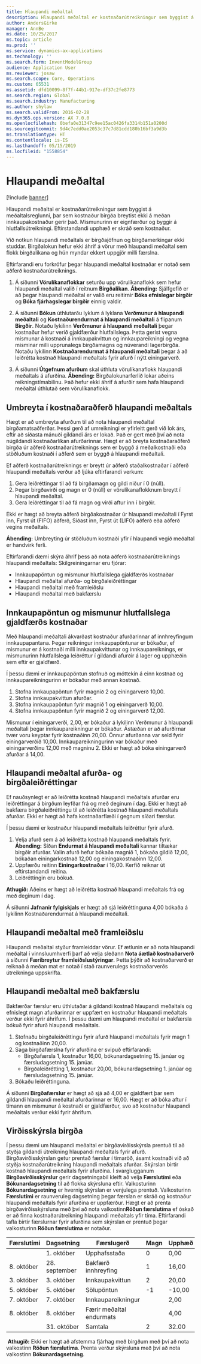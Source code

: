 ```yaml
---
title: Hlaupandi meðaltal
description: Hlaupandi meðaltal er kostnaðarútreikningur sem byggist á meðaltalsreglunni, þar sem kostnaður birgða breytist ekki á meðan innkaupakostnaður gerir það. Mismunurinn er eignfærður og byggir á hlutfallsútreikningi. Eftirstandandi upphæð er skráð sem kostnaður.
author: AndersGirke
manager: AnnBe
ms.date: 10/25/2017
ms.topic: article
ms.prod: ''
ms.service: dynamics-ax-applications
ms.technology: ''
ms.search.form: InventModelGroup
audience: Application User
ms.reviewer: josaw
ms.search.scope: Core, Operations
ms.custom: 65531
ms.assetid: dfd10099-8f7f-44b1-917e-df37c2fe8773
ms.search.region: Global
ms.search.industry: Manufacturing
ms.author: shylaw
ms.search.validFrom: 2016-02-28
ms.dyn365.ops.version: AX 7.0.0
ms.openlocfilehash: 0befa0e31347c9ee15ac0426fa3314b151a0200d
ms.sourcegitcommit: 9d4c7edd0ae2053c37c7d81cdd180b16bf3a9d3b
ms.translationtype: HT
ms.contentlocale: is-IS
ms.lasthandoff: 05/15/2019
ms.locfileid: "1558854"
---
```

# <a name="moving-average"></a>Hlaupandi meðaltal

[!include [banner](../includes/banner.md)]

Hlaupandi meðaltal er kostnaðarútreikningur sem byggist á meðaltalsreglunni, þar sem kostnaður birgða breytist ekki á meðan innkaupakostnaður gerir það. Mismunurinn er eignfærður og byggir á hlutfallsútreikningi. Eftirstandandi upphæð er skráð sem kostnaður. 

Við notkun hlaupandi meðaltals er birgðajöfnun og birgðamerkingar ekki studdar. Birgðalokun hefur ekki áhrif á vörur með hlaupandi meðaltal sem flokk birgðalíkana og hún myndar ekkert uppgjör milli færslna.

Eftirfarandi eru forkröfur þegar hlaupandi meðaltal kostnaðar er notað sem aðferð kostnaðarútreiknings.

1.  Á síðunni **Vörulíkanaflokkar** seturðu upp vörulíkanaflokk sem hefur hlaupandi meðaltal valið í reitnum **Birgðalíkan**. **Ábending:** Sjálfgefið er að þegar hlaupandi meðaltal er valið eru reitirnir **Bóka efnislegar birgðir** og **Bóka fjárhagslegar birgðir** einnig valdir. 

2.  Á síðunni **Bókun** úthlutarðu lyklum á lyklana **Verðmunur á hlaupandi meðaltali** og **Kostnaðurendurmat á hlaupandi meðaltali** á flipanum **Birgðir**. Notaðu lykilinn **Verðmunur á hlaupandi meðaltali** þegar kostnaður hefur verið gjaldfærður hlutfallslega. Þetta gerist vegna mismunar á kostnaði á innkaupakvittun og innkaupareikningi og vegna misminar milli upprunalegs birgðamagns og núverandi lagerbirgða. Notaðu lykilinn **Kostnaðarendurmat á hlaupandi meðaltali** þegar á að leiðrétta kostnað hlaupandi meðaltals fyrir afurð í nýtt einingarverð.
3.  Á síðunni **Útgefnum afurðum** skal úthluta vörulíkanaflokk hlaupandi meðaltals á afurðina. **Ábending:** Birgðalokunarferlið lokar aðeins reikningstímabilinu. Það hefur ekki áhrif á afurðir sem hafa hlaupandi meðaltal úthlutað sem vörulíkanaflokk.

## <a name="convert-to-the-moving-average-costing-method"></a>Umbreyta í kostnaðaraðferð hlaupandi meðaltals
Hægt er að umbreyta afurðum til að nota hlaupandi meðaltal birgðamatsaðferðar. Þessi gerð af umreikningi er yfirleitt gerð við lok árs, eftir að síðasta mánuði gildandi árs er lokað. Það er gert með því að nota núgildandi kostnaðarlíkan afurðarinnar. Hægt er að breyta kostnaðaraðferð birgða úr aðferð kostnaðarútreiknings sem er byggð á meðalkostnaði eða stöðluðum kostnaði í aðferð sem er byggð á hlaupandi meðaltali. 

Ef aðferð kostnaðarútreiknings er breytt úr aðferð staðalkostnaðar í aðferð hlaupandi meðaltals verður að ljúka eftirfarandi verkum:

1.  Gera leiðréttingar til að fá birgðamagn og gildi niður í 0 (núll).
2.  Þegar birgðavirði og magn er 0 (núll) er vörulíkanaflokknum breytt í hlaupandi meðaltal.
3.  Gera leiðréttingar til að fá magn og virði aftur inn í birgðir.

Ekki er hægt að breyta aðferð birgðakostnaðar úr hlaupandi meðaltali í Fyrst inn, Fyrst út (FIFO) aðferð, Síðast inn, Fyrst út (LIFO) aðferð eða aðferð vegins meðaltals.

**Ábending:** Umbreyting úr stöðluðum kostnaði yfir í hlaupandi vegið meðaltal er handvirk ferli.

Eftirfarandi dæmi skýra áhrif þess að nota aðferð kostnaðarútreiknings hlaupandi meðaltals: Skilgreiningarnar eru fjórar:
-   Innkaupapöntun og mismunur hlutfallslega gjaldfærðs kostnaðar
-   Hlaupandi meðaltal afurða- og birgðaleiðréttingar
-   Hlaupandi meðaltal með framleiðslu
-   Hlaupandi meðaltal með bakfærslu

## <a name="purchase-order-and-proportionally-expensed-cost-difference"></a>Innkaupapöntun og mismunur hlutfallslega gjaldfærðs kostnaðar
Með hlaupandi meðaltali ákvarðast kostnaður afurðarinnar af innhreyfingum innkaupapantana. Þegar reikningur innkaupapöntunar er bókaður, ef mismunur er á kostnaði milli innkaupakvittunar og innkaupareiknings, er mismunurinn hlutfallslega leiðréttur í gildandi afurðir á lager og upphæðin sem eftir er gjaldfærð. 

Í þessu dæmi er innkaupapöntun stofnuð og móttekin á einn kostnað og innkaupareikningurinn er bókaður með annan kostnað.

1.  Stofna innkaupapöntun fyrir magnið 2 og einingarverð 10,00.
2.  Stofna innkaupakvittun afurðar.
3.  Stofna innkaupapöntun fyrir magnið 1 og einingarverð 10,00.
4.  Stofna innkaupapöntun fyrir magnið 2 og einingarverð 12,00.

Mismunur í einingarverði, 2,00, er bókaður á lykilinn Verðmunur á hlaupandi meðaltali þegar innkaupareikningur er bókaður. Ástæðan er að afurðirnar tvær voru keyptar fyrir kostnaðinn 20,00. Önnur afurðanna var seld fyrir einingarverðið 10,00. Innkaupareikningurinn var bókaður með einingarverðinu 12,00 með magninu 2. Ekki er hægt að bóka einingarverð afurðar á 14,00.

## <a name="moving-average-product-and-inventory-adjustment"></a>Hlaupandi meðaltal afurða- og birgðaleiðréttingar
Ef nauðsynlegt er að leiðrétta kostnað hlaupandi meðaltals afurðar eru leiðréttingar á birgðum leyfðar frá og með deginum í dag. Ekki er hægt að bakfæra birgðaleiðréttingu til að leiðrétta kostnað hlaupandi meðaltals afurðar. Ekki er hægt að hafa kostnaðarflæði í gegnum síðari færslur. 

Í þessu dæmi er kostnaður hlaupandi meðaltals leiðréttur fyrir afurð.

1.  Velja afurð sem á að leiðrétta kostnað hlaupandi meðaltals fyrir. **Ábending:** Síðan **Endurmat á hlaupandi meðaltali** kannar tiltækar birgðir afurðar. Valin afurð hefur bókaða magnið 1, bókaða gildið 12,00, bókaðan einingarkostnað 12,00 og einingakostnaðinn 12,00.
2.  Uppfærðu reitinn **Einingarkostnaðar** í 16,00. Kerfið reiknar út eftirstandandi reitina.
3.  Leiðréttingin eru bókuð.

**Athugið:** Aðeins er hægt að leiðrétta kostnað hlaupandi meðaltals frá og með deginum í dag.

Á síðunni **Jafnanir fylgiskjals** er hægt að sjá leiðréttinguna 4,00 bókaða á lykilinn Kostnaðarendurmat á hlaupandi meðaltali.

## <a name="moving-average-with-production"></a>Hlaupandi meðaltal með framleiðslu
Hlaupandi meðaltal styður framleiddar vörur. Ef ætlunin er að nota hlaupandi meðaltal í vinnsluumhverfi þarf að velja sleðann **Nota áætlað kostnaðarverð** á síðunni **Færibreytur framleiðslustýringar**. Þetta þýðir að kostnaðarverð er reiknað á meðan mat er notað í stað raunverulegs kostnaðarverðs útreikninga uppskrifta.

## <a name="moving-average-with-a-backdated-transaction"></a>Hlaupandi meðaltal með bakfærslu
Bakfærðar færslur eru úthlutaðar á gildandi kostnað hlaupandi meðaltals og efnislegt magn afurðarinnar er uppfært en kostnaður hlaupandi meðaltals verður ekki fyrir áhrifum. Í þessu dæmi um hlaupandi meðaltal er bakfærsla bókuð fyrir afurð hlaupandi meðaltals.

1.  Stofnaðu birgðaleiðréttingu fyrir afurð hlaupandi meðaltals fyrir magn 1 og kostnaðinn 20,00.
2.  Saga birgðafærslna fyrir afurðina er svipuð eftirfarandi:
    -   Birgðafærsla 1, kostnaður 16,00, bókunardagsetning 15. janúar og færsludagsetning 15. janúar.
    -   Birgðaleiðrétting 1, kostnaður 20,00, bókunardagsetning 1. janúar og færsludagsetning 15. janúar.
3.  Bókaðu leiðréttinguna.

Á síðunni **Birgðafærslur** er hægt að sjá að 4,00 er gjaldfært þar sem gildandi hlaupandi meðaltal afurðarinnar er 16,00. Hægt er að bóka aftur í tímann en mismunur á kostnaði er gjaldfærður, svo að kostnaður hlaupandi meðaltals verður ekki fyrir áhrifum.

## <a name="inventory-value-report"></a>Virðisskýrsla birgða
Í þessu dæmi um hlaupandi meðaltal er birgðavirðisskýrsla prentuð til að styðja gildandi útreikning hlaupandi meðaltals fyrir afurð. Birgðavirðisskýrslan getur prentað færslur í tímaröð, ásamt kostnaði við að styðja kostnaðarútreikning hlaupandi meðaltals afurðar. Skýrslan birtir kostnað hlaupandi meðaltals fyrir afurðina. Í svarglugganum **Birgðavirðisskýrslur** gerir dagsetningabil kleift að velja **Færslutími** eða **Bókunardagsetning** til að flokka skýrsluna eftir. Valkosturinn **Bókunardagsetning** er hvernig skýrslan er venjulega prentuð. Valkosturinn **Færslutími** er raunveruleg dagsetning þegar færslan er skráð og kostnaður hlaupandi meðaltals fyrir afurðina er uppfærður. Hægt er að prenta birgðavirðisskýrsluna með því að nota valkostinn**Röðun færslutíma** ef óskað er að finna kostnaðarútreikning hlaupandi meðaltals yfir tíma. Eftirfarandi tafla birtir færslurnar fyrir afurðina sem skýrslan er prentuð þegar valkosturinn **Röðun færslutíma** er notaður.

| Færslutími | Dagsetning         | Færslugerð           | Magn | Upphæð | Meðaleiningarkostnaður |
|------------------|--------------|----------------------------|----------|--------|-------------------|
|                  | 1. október    | Upphafsstaða          | 0        | 0,00   | 0,00              |
| 8. október        | 28. september | Bakfærð innhreyfing          | 1        | 16,00  | 16,00             |
| 3. október        | 3. október    | Innkaupakvittun           | 2        | 20,00  | 12             |
| 5. október        | 5. október    | Sölupöntun                | -1       | -10,00 | 13,00             |
| 7. október        | 7. október    | Innkaupareikningur           |          | 2,00   | 14.00             |
| 8. október        | 8. október    | Færir meðaltal endurmats |          | 4,00   | 16,00             |
|                  | 31. október   | Samtala                      | 2        | 32.00  | 16,00             |

 **Athugið:** Ekki er hægt að afstemma fjárhag með birgðum með því að nota valkostinn **Röðun færslutíma**. Prenta verður skýrsluna með því að nota valkostinn **Bókunardagsetning**.





